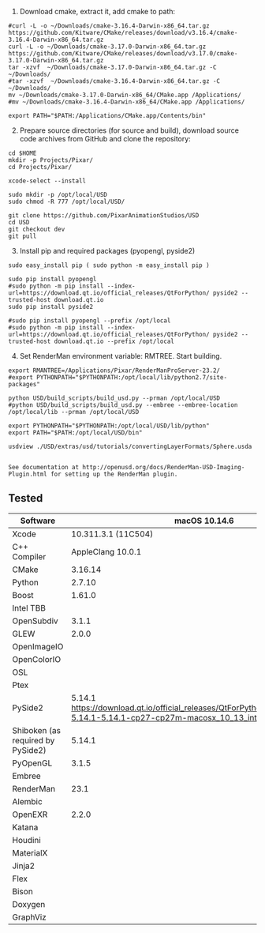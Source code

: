 1) Download cmake, extract it, add cmake to path:
```
#curl -L -o ~/Downloads/cmake-3.16.4-Darwin-x86_64.tar.gz https://github.com/Kitware/CMake/releases/download/v3.16.4/cmake-3.16.4-Darwin-x86_64.tar.gz
curl -L -o ~/Downloads/cmake-3.17.0-Darwin-x86_64.tar.gz https://github.com/Kitware/CMake/releases/download/v3.17.0/cmake-3.17.0-Darwin-x86_64.tar.gz
tar -xzvf  ~/Downloads/cmake-3.17.0-Darwin-x86_64.tar.gz -C ~/Downloads/
#tar -xzvf  ~/Downloads/cmake-3.16.4-Darwin-x86_64.tar.gz -C ~/Downloads/
mv ~/Downloads/cmake-3.17.0-Darwin-x86_64/CMake.app /Applications/
#mv ~/Downloads/cmake-3.16.4-Darwin-x86_64/CMake.app /Applications/

export PATH="$PATH:/Applications/CMake.app/Contents/bin"
```

2) Prepare source directories (for source and build), download source code archives from GitHub and clone the repository:
```terminal
cd $HOME
mkdir -p Projects/Pixar/
cd Projects/Pixar/

xcode-select --install

sudo mkdir -p /opt/local/USD
sudo chmod -R 777 /opt/local/USD/

git clone https://github.com/PixarAnimationStudios/USD
cd USD
git checkout dev
git pull
```

3) Install pip and required packages (pyopengl, pyside2)
```terminal
sudo easy_install pip ( sudo python -m easy_install pip )

sudo pip install pyopengl
#sudo python -m pip install --index-url=https://download.qt.io/official_releases/QtForPython/ pyside2 --trusted-host download.qt.io
sudo pip install pyside2

#sudo pip install pyopengl --prefix /opt/local
#sudo python -m pip install --index-url=https://download.qt.io/official_releases/QtForPython/ pyside2 --trusted-host download.qt.io --prefix /opt/local
```

4) Set RenderMan environment variable: RMTREE. Start building.
```terminal
export RMANTREE=/Applications/Pixar/RenderManProServer-23.2/
#export PYTHONPATH="$PYTHONPATH:/opt/local/lib/python2.7/site-packages"

python USD/build_scripts/build_usd.py --prman /opt/local/USD
#python USD/build_scripts/build_usd.py --embree --embree-location /opt/local/lib --prman /opt/local/USD

export PYTHONPATH="$PYTHONPATH:/opt/local/USD/lib/python"
export PATH="$PATH:/opt/local/USD/bin"

usdview ./USD/extras/usd/tutorials/convertingLayerFormats/Sphere.usda


See documentation at http://openusd.org/docs/RenderMan-USD-Imaging-Plugin.html for setting up the RenderMan plugin.
```


## Tested

| Software      | macOS 10.14.6 |
| ------------- | ------------ |
| Xcode         | 10.311.3.1 (11C504) |
| C++ Compiler  | AppleClang 10.0.1 |
| CMake         | 3.16.14      |
| Python        | 2.7.10       |
| Boost         | 1.61.0       |
| Intel TBB     |              |
| OpenSubdiv    | 3.1.1        |
| GLEW          | 2.0.0        |
| OpenImageIO   |              |
| OpenColorIO   |              |
| OSL           |              |
| Ptex          |              |
| PySide2       | 5.14.1 https://download.qt.io/official_releases/QtForPython/pyside2/PySide2-5.14.1-5.14.1-cp27-cp27m-macosx_10_13_intel.whl (147.9 MB) |
| Shiboken (as required by PySide2) | 5.14.1       |
| PyOpenGL      | 3.1.5        |
| Embree        |              |
| RenderMan     | 23.1         |
| Alembic       |              |
| OpenEXR       | 2.2.0        |
| Katana        |              |
| Houdini       |              |
| MaterialX     |              |
| Jinja2        |              |
| Flex          |              |
| Bison         |              |
| Doxygen       |              |
| GraphViz      |              |
